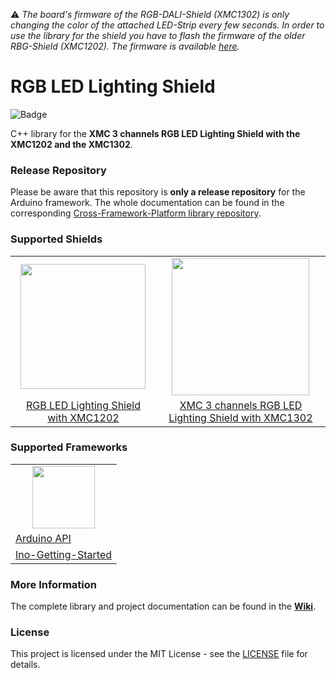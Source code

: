 :warning: *The board's firmware of the RGB-DALI-Shield (XMC1302) is only changing the color of the attached LED-Strip every few seconds. In order to use the library for the shield you have to flash the firmware of the older RBG-Shield (XMC1202). The firmware is available [here](https://www.infineon.com/dgdl/Infineon-RGB_LED_Lighting_Shield_XMC1202_Source_Code-SW-v06_00-EN.zip?fileId=5546d46249cd10140149f5eae2081ef4&da=t).*

# RGB LED Lighting Shield
![Badge](https://github.com/djaumann/arduino-rgb-led-lighting-shield/workflows/build_test/badge.svg)

C++ library for the **XMC 3 channels RGB LED Lighting Shield with the XMC1202 and the XMC1302**.

### Release Repository
Please be aware that this repository is **only a release repository** for the Arduino framework. The whole documentation can be found in the corresponding [Cross-Framework-Platform library repository](https://github.com/Infineon/rgb-led-lighting-shield/tree/master).

### Supported Shields
<table>
    <tr>
        <td align="center"><img src ="https://github.com/Infineon/rgb-led-lighting-shield/wiki/img/RGB-Shield-XMC1202.jpg" width=200></td>
        <td align="center"><img src ="https://github.com/Infineon/rgb-led-lighting-shield/wiki/img/RGB-Shield-XMC1302.jpg" width=220></td>
    </tr>
    <tr>
        <td style="text-align: center"><a href="https://www.infineon.com/cms/de/product/evaluation-boards/kit_led_xmc1202_as_01/">RGB LED Lighting Shield with XMC1202</a></td>
        <td style="text-align: center"><a href="https://www.infineon.com/cms/en/product/evaluation-boards/kit_xmc_led_dali_20_rgb/">XMC 3 channels RGB LED Lighting Shield with XMC1302</a></td>
    </tr>
</table>

### Supported Frameworks
<table>
    <tr>
        <td align="center"><img src="https://github.com/Infineon/rgb-led-lighting-shield/wiki/img/ino-logo.jpg" width=100></td>
    </tr>
    <tr>
        <td style"text-align: center"><a href="https://github.com/Infineon/rgb-led-lighting-shield/wiki/Arduino-API">Arduino API</a></td>
    </tr>
    <tr>
        <td style"text-align: center"><a href="https://github.com/Infineon/rgb-led-lighting-shield/wiki/Ino-Getting-Started">Ino-Getting-Started</a></td>
    </tr>
</table>

### More Information
The complete library and project documentation can be found in the **[Wiki](https://github.com/Infineon/rgb-led-lighting-shield/wiki)**.

### License

This project is licensed under the MIT License - see the [LICENSE](LICENSE) file for details.










